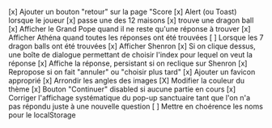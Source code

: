 [x] Ajouter un bouton "retour" sur la page "Score
[x] Alert (ou Toast) lorsque le joueur
	[x] passe une des 12 maisons
	[x] trouve une dragon ball
[x] Afficher le Grand Pope quand il ne reste qu'une réponse à trouver
[x] Afficher Athéna quand toutes les réponses ont été trouvées
[ ] Lorsque les 7 dragon balls ont été trouvées
	[x] Afficher Shenron
	[x] Si on clique dessus, une boîte de dialogue permettant de choisir l'index pour lequel on veut la réponse
		[x] Affiche la réponse, persistant si on reclique sur Shenron
		[x] Repropose si on fait "annuler" ou "choisir plus tard"
[x]	Ajouter un favicon approprié
[x] Arrondir les angles des images
[X] Modifier la couleur du thème
[x] Bouton "Continuer" disabled si aucune partie en cours
[x] Corriger l'affichage systématique du pop-up sanctuaire tant que l'on n'a pas répondu juste à une nouvelle question
[ ] Mettre en choérence les noms pour le localStorage
